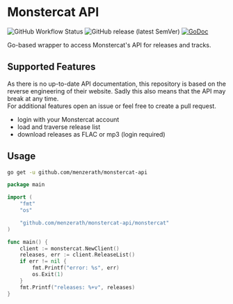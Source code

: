 # Monstercat API

![GitHub Workflow Status](https://img.shields.io/github/workflow/status/menzerath/monstercat-api/go)
![GitHub release (latest SemVer)](https://img.shields.io/github/v/release/menzerath/monstercat-api)
[![GoDoc](https://img.shields.io/static/v1?label=godoc&message=reference&color=blue)](https://pkg.go.dev/github.com/menzerath/monstercat-api/monstercat?tab=doc)

Go-based wrapper to access Monstercat's API for releases and tracks.

## Supported Features

As there is no up-to-date API documentation, this repository is based on the reverse engineering of their website.
Sadly this also means that the API may break at any time.  
For additional features open an issue or feel free to create a pull request.

* login with your Monstercat account
* load and traverse release list
* download releases as FLAC or mp3 (login required)

## Usage

```bash
go get -u github.com/menzerath/monstercat-api
```

```go
package main

import (
	"fmt"
	"os"

	"github.com/menzerath/monstercat-api/monstercat"
)

func main() {
	client := monstercat.NewClient()
	releases, err := client.ReleaseList()
	if err != nil {
		fmt.Printf("error: %s", err)
		os.Exit(1)
	}
	fmt.Printf("releases: %+v", releases)
}
```
